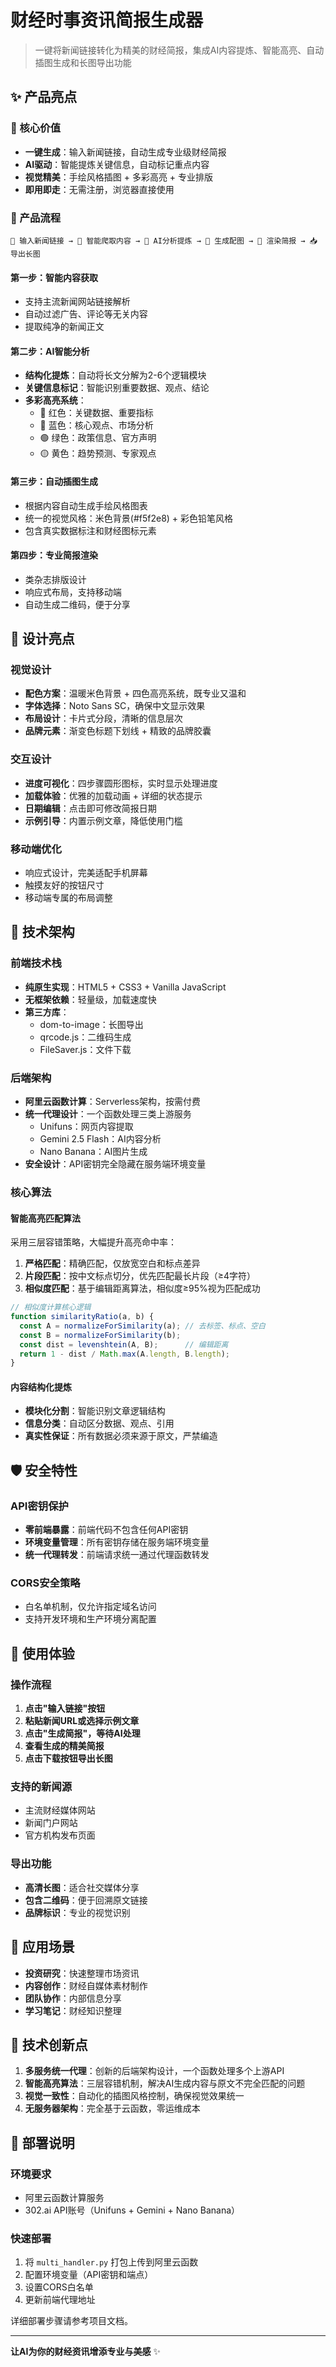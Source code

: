 # 财经时事资讯简报生成器

> 一键将新闻链接转化为精美的财经简报，集成AI内容提炼、智能高亮、自动插图生成和长图导出功能

## ✨ 产品亮点

### 🎯 核心价值
- **一键生成**：输入新闻链接，自动生成专业级财经简报
- **AI驱动**：智能提炼关键信息，自动标记重点内容
- **视觉精美**：手绘风格插图 + 多彩高亮 + 专业排版
- **即用即走**：无需注册，浏览器直接使用

### 🚀 产品流程

```
📰 输入新闻链接 → 🔗 智能爬取内容 → 🤖 AI分析提炼 → 🎨 生成配图 → 📄 渲染简报 → 📥 导出长图
```

#### 第一步：智能内容获取
- 支持主流新闻网站链接解析
- 自动过滤广告、评论等无关内容
- 提取纯净的新闻正文

#### 第二步：AI智能分析
- **结构化提炼**：自动将长文分解为2-6个逻辑模块
- **关键信息标记**：智能识别重要数据、观点、结论
- **多彩高亮系统**：
  - 🔴 红色：关键数据、重要指标
  - 🔵 蓝色：核心观点、市场分析
  - 🟢 绿色：政策信息、官方声明
  - 🟡 黄色：趋势预测、专家观点

#### 第三步：自动插图生成
- 根据内容自动生成手绘风格图表
- 统一的视觉风格：米色背景(#f5f2e8) + 彩色铅笔风格
- 包含真实数据标注和财经图标元素

#### 第四步：专业简报渲染
- 类杂志排版设计
- 响应式布局，支持移动端
- 自动生成二维码，便于分享

## 🎨 设计亮点

### 视觉设计
- **配色方案**：温暖米色背景 + 四色高亮系统，既专业又温和
- **字体选择**：Noto Sans SC，确保中文显示效果
- **布局设计**：卡片式分段，清晰的信息层次
- **品牌元素**：渐变色标题下划线 + 精致的品牌胶囊

### 交互设计
- **进度可视化**：四步骤圆形图标，实时显示处理进度
- **加载体验**：优雅的加载动画 + 详细的状态提示
- **日期编辑**：点击即可修改简报日期
- **示例引导**：内置示例文章，降低使用门槛

### 移动端优化
- 响应式设计，完美适配手机屏幕
- 触摸友好的按钮尺寸
- 移动端专属的布局调整

## 🔧 技术架构

### 前端技术栈
- **纯原生实现**：HTML5 + CSS3 + Vanilla JavaScript
- **无框架依赖**：轻量级，加载速度快
- **第三方库**：
  - dom-to-image：长图导出
  - qrcode.js：二维码生成
  - FileSaver.js：文件下载

### 后端架构
- **阿里云函数计算**：Serverless架构，按需付费
- **统一代理设计**：一个函数处理三类上游服务
  - Unifuns：网页内容提取
  - Gemini 2.5 Flash：AI内容分析
  - Nano Banana：AI图片生成
- **安全设计**：API密钥完全隐藏在服务端环境变量

### 核心算法

#### 智能高亮匹配算法
采用三层容错策略，大幅提升高亮命中率：

1. **严格匹配**：精确匹配，仅放宽空白和标点差异
2. **片段匹配**：按中文标点切分，优先匹配最长片段（≥4字符）
3. **相似度匹配**：基于编辑距离算法，相似度≥95%视为匹配成功

```javascript
// 相似度计算核心逻辑
function similarityRatio(a, b) {
  const A = normalizeForSimilarity(a); // 去标签、标点、空白
  const B = normalizeForSimilarity(b);
  const dist = levenshtein(A, B);      // 编辑距离
  return 1 - dist / Math.max(A.length, B.length);
}
```

#### 内容结构化提炼
- **模块化分割**：智能识别文章逻辑结构
- **信息分类**：自动区分数据、观点、引用
- **真实性保证**：所有数据必须来源于原文，严禁编造

## 🛡️ 安全特性

### API密钥保护
- **零前端暴露**：前端代码不包含任何API密钥
- **环境变量管理**：所有密钥存储在服务端环境变量
- **统一代理转发**：前端请求统一通过代理函数转发

### CORS安全策略
- 白名单机制，仅允许指定域名访问
- 支持开发环境和生产环境分离配置

## 📱 使用体验

### 操作流程
1. **点击"输入链接"按钮**
2. **粘贴新闻URL或选择示例文章**
3. **点击"生成简报"，等待AI处理**
4. **查看生成的精美简报**
5. **点击下载按钮导出长图**

### 支持的新闻源
- 主流财经媒体网站
- 新闻门户网站
- 官方机构发布页面

### 导出功能
- **高清长图**：适合社交媒体分享
- **包含二维码**：便于回溯原文链接
- **品牌标识**：专业的视觉识别

## 🎯 应用场景

- **投资研究**：快速整理市场资讯
- **内容创作**：财经自媒体素材制作
- **团队协作**：内部信息分享
- **学习笔记**：财经知识整理

## 🔮 技术创新点

1. **多服务统一代理**：创新的后端架构设计，一个函数处理多个上游API
2. **智能高亮算法**：三层容错机制，解决AI生成内容与原文不完全匹配的问题
3. **视觉一致性**：自动化的插图风格控制，确保视觉效果统一
4. **无服务器架构**：完全基于云函数，零运维成本

## 🚀 部署说明

### 环境要求
- 阿里云函数计算服务
- 302.ai API账号（Unifuns + Gemini + Nano Banana）

### 快速部署
1. 将 `multi_handler.py` 打包上传到阿里云函数
2. 配置环境变量（API密钥和端点）
3. 设置CORS白名单
4. 更新前端代理地址

详细部署步骤请参考项目文档。

---

**让AI为你的财经资讯增添专业与美感** ✨
